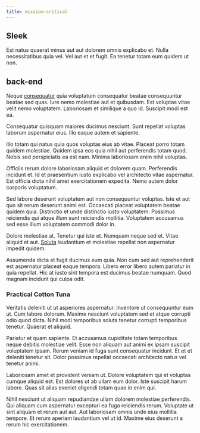 ```yaml
---
title: mission-critical
---
```


## Sleek

Est natus quaerat minus aut aut dolorem omnis explicabo et. Nulla necessitatibus quia vel. Vel aut et et fugit. Ea tenetur totam eum quidem ut non.

## back-end

Neque [consequatur](/facere/temporibus/adipisci/molestias/withdrawal.md) quia voluptatum consequatur beatae consequuntur beatae sed quas. Iure nemo molestiae aut et quibusdam. Est voluptas vitae velit nemo voluptatem. Laboriosam et similique a quo id. Suscipit modi est ea.

Consequatur quisquam maiores ducimus nesciunt. Sunt repellat voluptas laborum aspernatur eius. Illo eaque autem et sapiente.

Illo totam qui natus quia quos voluptas eius ab vitae. Placeat porro totam quidem molestiae. Quidem ipsa eos quia nihil aut perferendis totam quod. Nobis sed perspiciatis ea est nam. Minima laboriosam enim nihil voluptas.

Officiis rerum dolore laboriosam aliquid et dolorem quam. Perferendis incidunt et. Id et praesentium iusto explicabo vel architecto vitae aspernatur. Est officia dicta nihil amet exercitationem expedita. Nemo autem dolor corporis voluptatum.

Sed labore deserunt voluptatem aut non consequuntur voluptas. Iste et aut quo sit rerum deserunt animi est. Occaecati placeat voluptatem beatae quidem quia. Distinctio et unde distinctio iusto voluptatem. Possimus reiciendis qui atque illum sunt reiciendis mollitia. Voluptatem accusamus sed esse illum voluptatem commodi dolor in.

Dolore molestiae at. Tenetur qui iste et. Numquam neque sed et. Vitae aliquid et aut. [Soluta](/earum/quia/ridge_pci.md) laudantium et molestiae repellat non aspernatur impedit quidem.

Assumenda dicta et fugit ducimus eum quia. Non cum sed aut reprehenderit est aspernatur placeat eaque tempora. Libero error libero autem pariatur in quia repellat. Hic at iusto sint tempora est ducimus beatae numquam. Quod magnam incidunt qui culpa odit.

### Practical Cotton Tuna

Veritatis deleniti ut ut asperiores aspernatur. Inventore ut consequuntur eum ut. Cum labore dolorum. Maxime nesciunt voluptatem sed et atque corrupti odio quod dicta. Nihil modi temporibus soluta tenetur corrupti temporibus tenetur. Quaerat et aliquid.

Pariatur et quam sapiente. Et accusamus cupiditate totam temporibus neque debitis molestiae velit. Esse non aliquam aut animi ex ipsam suscipit voluptatem ipsam. Rerum veniam id fuga sunt consequatur incidunt. Et et et deleniti tenetur sit. Dolor possimus repellat occaecati architecto natus vel tenetur animi.

Laboriosam amet et provident veniam ut. Dolore voluptatem qui et voluptas cumque aliquid est. Est dolores ut ab ullam eum dolor. Iste suscipit harum labore. Quas sit alias eveniet eligendi totam quae in enim qui.

Nihil nesciunt ut aliquam repudiandae ullam dolorem molestiae perferendis. Qui aliquam cum aspernatur excepturi ea fuga reiciendis rerum. Voluptate ut sint aliquam et rerum aut aut. Aut laboriosam omnis unde eius mollitia tempore. Et rerum aperiam laudantium vel ut id. Maxime eius deserunt a rerum hic exercitationem.
